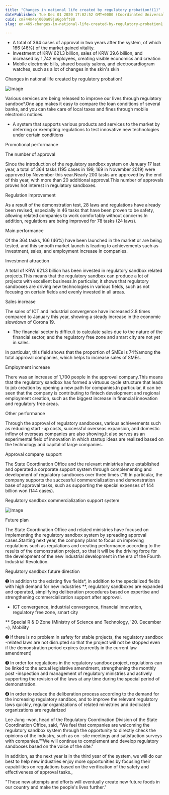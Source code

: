 ```yaml
---
title: "Changes in national life created by regulatory probation!(1)"
datePublished: Tue Dec 01 2020 17:02:52 GMT+0000 (Coordinated Universal Time)
cuid: cm744m4ej000a09ju6gohft88
slug: en-469-changes-in-national-life-created-by-regulatory-probation1

---
```



- A total of 364 cases of approval in two years after the system, of which 166 (46%) of the market gained vitality.
- Investment of KRW 621.3 billion, sales of KRW 39.6 billion, and increased by 1,742 employees, creating visible economics and creation
- Mobile electronic bills, shared beauty salons, and electrocardiogram watches, such as a lot of changes in the skin's skin

Changes in national life created by regulatory probation!

![Image](https://cdn.hashnode.com/res/hashnode/image/upload/v1739498698144/9d0c873b-8276-4d7f-8d8f-6e827e558941.jpeg)

Various services are being released to improve our lives through regulatory sandbox*.One app makes it easy to compare the loan conditions of several banks, and you can take care of local taxes and fines through mobile electronic notices.

* A system that supports various products and services to the market by deferring or exempting regulations to test innovative new technologies under certain conditions

Promotional performance

The number of approval

Since the introduction of the regulatory sandbox system on January 17 last year, a total of 364 tasks (195 cases in 199, 169 in November 2019) were approved by November this year.Nearly 200 tasks are approved by the end of this year, with more than 20 additional approval.This number of approvals proves hot interest in regulatory sandboxes.

Regulation improvement

As a result of the demonstration test, 28 laws and regulations have already been revised, especially in 46 tasks that have been proven to be safety, allowing related companies to work comfortably without concerns.In addition, regulations are being improved for 78 tasks (24 laws).

Main performance

Of the 364 tasks, 166 (46%) have been launched in the market or are being tested, and this smooth market launch is leading to achievements such as investment, sales, and employment increase in companies.

Investment attraction

A total of KRW 621.3 billion has been invested in regulatory sandbox related projects.This means that the regulatory sandbox can produce a lot of projects with excellent business.In particular, it shows that regulatory sandboxes are driving new technologies in various fields, such as not focusing on certain fields and evenly invested in all areas.

Sales increase

The sales of ICT and industrial convergence have increased 2.8 times compared to January this year, showing a steady increase in the economic slowdown of Corona 19.

* The financial sector is difficult to calculate sales due to the nature of the financial sector, and the regulatory free zone and smart city are not yet in sales.

In particular, this field shows that the proportion of SMEs is 74%among the total approval companies, which helps to increase sales of SMEs.

Employment increase

There was an increase of 1,700 people in the approval company.This means that the regulatory sandbox has formed a virtuous cycle structure that leads to job creation by opening a new path for companies.In particular, it can be seen that the company is contributing to fintech development and regional employment creation, such as the biggest increase in financial innovation and regulatory free areas.

Other performance

Through the approval of regulatory sandboxes, various achievements such as reducing start -up costs, successful overseas expansion, and domestic inflow of overseas companies are also showing.It also serves as an experimental field of innovation in which startup ideas are realized based on the technology and capital of large companies.

Approval company support

The State Coordination Office and the relevant ministries have established and operated a corporate support system through complementing and development of regulatory sandboxes over three times ('19.In particular, the company supports the successful commercialization and demonstration base of approval tasks, such as supporting the special expenses of 144 billion won (144 cases).

Regulatory sandbox commercialization support system

![Image](https://cdn.hashnode.com/res/hashnode/image/upload/v1739498700038/87d992a9-bc2a-4439-868d-f62e8f6ac932.png)

Future plan

The State Coordination Office and related ministries have focused on implementing the regulatory sandbox system by spreading approval cases.Starting next year, the company plans to focus on improving regulations such as regulations and creating performance according to the results of the demonstration project, so that it will be the driving force for the development of the new industrial development in the era of the Fourth Industrial Revolution.

Regulatory sandbox future direction

➊ In addition to the existing five fields*, in addition to the specialized fields with high demand for new industries **, regulatory sandboxes are expanded and operated, simplifying deliberation procedures based on expertise and strengthening commercialization support after approval.

* ICT convergence, industrial convergence, financial innovation, regulatory free zone, smart city

** Special R & D Zone (Ministry of Science and Technology, '20. December ~), Mobility

➋ If there is no problem in safety for stable projects, the regulatory sandbox -related laws are not disrupted so that the project will not be stopped even if the demonstration period expires (currently in the current law amendment)

➌ In order for regulations in the regulatory sandbox project, regulations can be linked to the actual legislative amendment, strengthening the monthly post -inspection and management of regulatory ministries and actively supporting the revision of the laws at any time during the special period of demonstration.

➍ In order to reduce the deliberation process according to the demand for the increasing regulatory sandbox, and to improve the relevant regulatory laws quickly, regular organizations of related ministries and dedicated organizations are regularized

Lee Jung -won, head of the Regulatory Coordination Division of the State Coordination Office, said, “We feel that companies are welcoming the regulatory sandbox system through the opportunity to directly check the opinions of the industry, such as on -site meetings and satisfaction surveys with companies.”"We will continue to complement and develop regulatory sandboxes based on the voice of the site."

In addition, as the next year is in the third year of the system, we will do our best to help new industries enjoy more opportunities by focusing their capabilities on regulations based on the verification of the safety and effectiveness of approval tasks.,

"These new attempts and efforts will eventually create new future foods in our country and make the people's lives further."